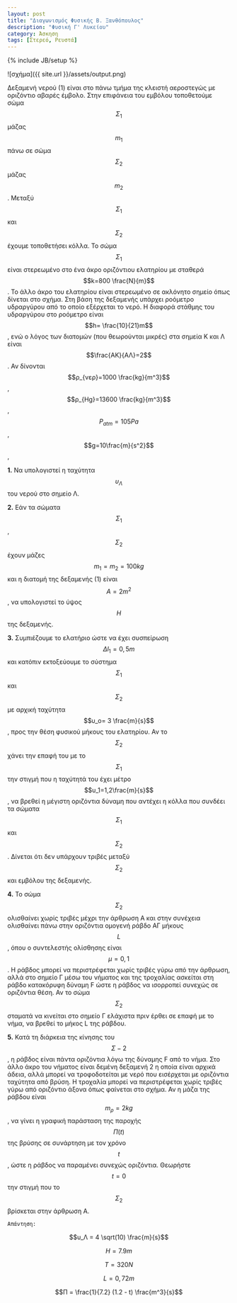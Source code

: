 ```yaml
---
layout: post
title: "Διαγωνισμός Φυσικής Β. Ξανθόπουλος"
description: "Φυσική Γ' Λυκείου"
category: Άσκηση
tags: [Στερεό, Ρευστά]
---
```

{% include JB/setup %}

![σχήμα]({{ site.url }}/assets/output.png) 

Δεξαμενή νερού (1) είναι στο πάνω τμήμα της κλειστή αεροστεγώς με οριζόντιο αβαρές έμβολο. Στην επιφάνεια του εμβόλου τοποθετούμε σώμα $$Σ_1$$ μάζας $$m_1$$ πάνω σε σώμα $$Σ_2$$ μάζας $$m_2$$. Μεταξύ $$Σ_1$$ και $$Σ_2$$ έχουμε τοποθετήσει κόλλα. Το σώμα $$Σ_1$$ είναι στερεωμένο στο ένα άκρο οριζόντιου ελατηρίου με σταθερά $$k=800 \frac{Ν}{m}$$. Το άλλο άκρο του ελατηρίου είναι στερεωμένο σε ακλόνητο σημείο όπως δίνεται στο σχήμα. Στη βάση της δεξαμενής υπάρχει ροόμετρο υδραργύρου από το οποίο εξέρχεται το νερό. H διαφορά στάθμης του υδραργύρου στο ροόμετρο είναι $$h= \frac{10}{21}m$$, ενώ ο λόγος των διατομών (που
θεωρούνται μικρές) στα σημεία Κ και Λ είναι $$\frac{ΑΚ}{ΑΛ}=2$$.
Αν δίνονται $$ρ_{νερ}=1000 \frac{kg}{m^3}$$, $$ρ_{Hg}=13600 \frac{kg}{m^3}$$, $$P_{atm}=105 Pa$$, $$g=10\frac{m}{s^2}$$,

**1.** Να υπολογιστεί η ταχύτητα $$υ_Λ$$ του νερού στο σημείο Λ.

**2.** Εάν τα σώματα $$Σ_1$$, $$Σ_2$$ έχουν μάζες $$m_1=m_2=100kg$$ και η διατομή της δεξαμενής (1) είναι $$Α=2m^2$$, να υπολογιστεί το ύψος $$H$$ της δεξαμενής.

**3.** Συμπιέζουμε το ελατήριο ώστε να έχει συσπείρωση $$Δl_1=0,5m$$ και κατόπιν εκτοξεύουμε το σύστημα $$Σ_1$$ και $$Σ_2$$ με αρχική ταχύτητα $$υ_ο= 3 \frac{m}{s}$$, προς την θέση φυσικού μήκους του ελατηρίου. Αν το $$Σ_2$$ χάνει την επαφή του με το $$Σ_1$$ την στιγμή που η ταχύτητά του έχει μέτρο $$υ_1=1,2\frac{m}{s}$$, να βρεθεί η μέγιστη οριζόντια δύναμη που αντέχει η κόλλα που συνδέει τα σώματα $$Σ_1$$ και $$Σ_2$$. Δίνεται ότι δεν υπάρχουν τριβές μεταξύ $$Σ_2$$ και εμβόλου της δεξαμενής.

**4.** Το σώμα $$Σ_2$$ ολισθαίνει χωρίς τριβές μέχρι την άρθρωση Α και στην συνέχεια ολισθαίνει πάνω στην οριζόντια ομογενή ράβδο ΑΓ μήκους $$L$$, όπου ο συντελεστής ολίσθησης είναι $$μ=0,1$$. Η ράβδος μπορεί να περιστρέφεται χωρίς τριβές γύρω από την άρθρωση, αλλά στο σημείο Γ μέσω του νήματος και της τροχαλίας ασκείται στη ράβδο κατακόρυφη δύναμη F ώστε η ράβδος να
ισορροπεί συνεχώς σε οριζόντια θέση. Αν το σώμα $$Σ_2$$ σταματά να κινείται στο σημείο Γ ελάχιστα πριν έρθει σε επαφή με το νήμα, να βρεθεί το μήκος L της ράβδου.

**5.** Κατά τη διάρκεια της κίνησης του $$Σ-2$$, η ράβδος είναι πάντα οριζόντια λόγω της δύναμης F από το νήμα. Στο άλλο άκρο του νήματος είναι δεμένη δεξαμενή 2 η οποία είναι αρχικά άδεια, αλλά μπορεί να τροφοδοτείται με νερό που εισέρχεται με οριζόντια ταχύτητα από βρύση. Η τροχαλία μπορεί να περιστρέφεται χωρίς τριβές γύρω από οριζόντιο άξονα όπως φαίνεται στο σχήμα. Αν η μάζα της ράβδου είναι $$m_ρ=2kg$$, να γίνει η γραφική παράσταση της παροχής $$Π(t)$$ της βρύσης σε συνάρτηση με τον χρόνο $$t$$, ώστε η ράβδος να παραμένει συνεχώς οριζόντια. Θεωρήστε $$t=0$$ την στιγμή που το $$Σ_2$$ βρίσκεται στην άρθρωση Α.


`Απάντηση:`

$$υ_Λ = 4 \sqrt(10) \frac{m}{s}$$

$$H = 7.9 m$$

$$T=320N$$

$$L = 0,72m$$

$$Π = \frac{1}{7.2} (1.2 - t) \frac{m^3}{s}$$


